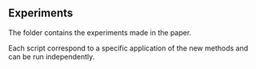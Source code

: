 ## Experiments

The folder contains the experiments made in the paper. 

Each script correspond to a specific application of the new methods and can be run independently.